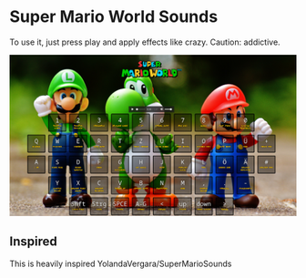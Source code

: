 # Super Mario World Sounds

To use it, just press play and apply effects like crazy. Caution: addictive.

![preview](./images/Image.png)

## Inspired

This is heavily inspired YolandaVergara/SuperMarioSounds
